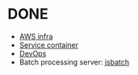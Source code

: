 # DONE

* [AWS infra](./infra/aws.md)
* [Service container](./service/container.md)
* [DevOps](./devops.md)
* Batch processing server: [jsbatch](https://jsbatch.uws.talkingpts.org/)
